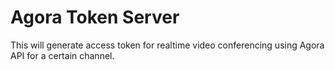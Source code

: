 # Agora Token Server

This will generate access token for realtime video conferencing using Agora API for a certain channel.
